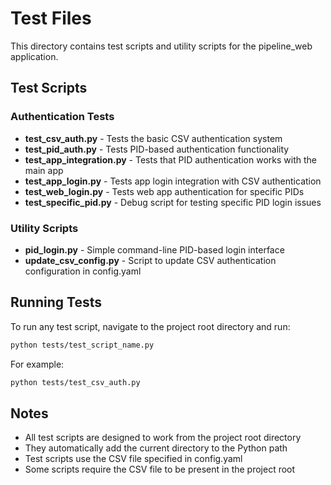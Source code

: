 # Test Files

This directory contains test scripts and utility scripts for the pipeline_web application.

## Test Scripts

### Authentication Tests
- **test_csv_auth.py** - Tests the basic CSV authentication system
- **test_pid_auth.py** - Tests PID-based authentication functionality
- **test_app_integration.py** - Tests that PID authentication works with the main app
- **test_app_login.py** - Tests app login integration with CSV authentication
- **test_web_login.py** - Tests web app authentication for specific PIDs
- **test_specific_pid.py** - Debug script for testing specific PID login issues

### Utility Scripts
- **pid_login.py** - Simple command-line PID-based login interface
- **update_csv_config.py** - Script to update CSV authentication configuration in config.yaml

## Running Tests

To run any test script, navigate to the project root directory and run:

```bash
python tests/test_script_name.py
```

For example:
```bash
python tests/test_csv_auth.py
```

## Notes

- All test scripts are designed to work from the project root directory
- They automatically add the current directory to the Python path
- Test scripts use the CSV file specified in config.yaml
- Some scripts require the CSV file to be present in the project root 